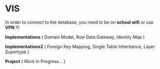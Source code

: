 # VIS
In order to connect to the database, you need to be on **school wifi** or use **VPN** !!!

**Implementations** (
Domain Model,
Row Data Gateway,
Identity Map )


**Implementations2** (
Foreign Key Mapping,
Single Table Inheritance,
Layer Supertype )

**Project** ( Work In Progress... )


